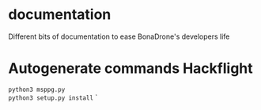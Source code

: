 # documentation
Different bits of documentation to ease BonaDrone's developers life

# Autogenerate commands Hackflight
```python3 msppg.py``` <br/>
```python3 setup.py install```
`
